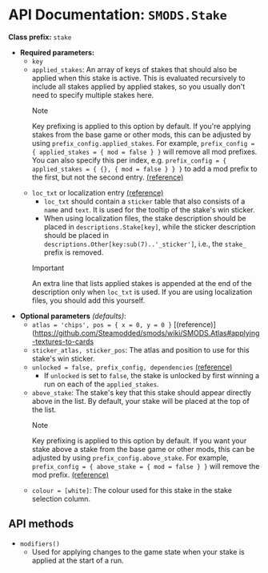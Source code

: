 # API Documentation: `SMODS.Stake`
**Class prefix:** `stake`
- **Required parameters:**
	- `key`
    - `applied_stakes`: An array of keys of stakes that should also be applied when this stake is active. This is evaluated recursively to include all stakes applied by applied stakes, so you usually don't need to specify multiple stakes here.
        > [!NOTE]
        > Key prefixing is applied to this option by default. If you're applying stakes from the base game or other mods, this can be adjusted by using `prefix_config.applied_stakes`. For example, `prefix_config = { applied_stakes = { mod = false } }` will remove all mod prefixes. You can also specify this per index, e.g. `prefix_config = { applied_stakes = { {}, { mod = false } } }` to add a mod prefix to the first, but not the second entry. [(reference)](https://github.com/Steamodded/smods/wiki/API-Documentation#common-parameters)
    - `loc_txt` or localization entry [(reference)](https://github.com/Steamodded/smods/wiki/Localization)
        - `loc_txt` should contain a `sticker` table that also consists of a `name` and `text`. It is used for the tooltip of the stake's win sticker.
        - When using localization files, the stake description should be placed in `descriptions.Stake[key]`, while the sticker description should be placed in `descriptions.Other[key:sub(7)..'_sticker']`, i.e., the `stake_` prefix is removed.
        > [!IMPORTANT]
        > An extra line that lists applied stakes is appended at the end of the description only when `loc_txt` is used. If you are using localization files, you should add this yourself.
- **Optional parameters** *(defaults)*:
    - `atlas = 'chips', pos = { x = 0, y = 0 }` [(reference)](https://github.com/Steamodded/smods/wiki/SMODS.Atlas#applying-textures-to-cards
    - `sticker_atlas, sticker_pos`: The atlas and position to use for this stake's win sticker.
    - `unlocked = false, prefix_config, dependencies` [(reference)](https://github.com/Steamodded/smods/wiki/API-Documentation#common-parameters)
        - If `unlocked` is set to `false`, the stake is unlocked by first winning a run on each of the `applied_stakes`.
    - `above_stake`: The stake's key that this stake should appear directly above in the list. By default, your stake will be placed at the top of the list.
        > [!NOTE] 
        > Key prefixing is applied to this option by default. If you want your stake above a stake from the base game or other mods, this can be adjusted by using `prefix_config.above_stake`. For example, `prefix_config = { above_stake = { mod = false } }` will remove the mod prefix. [(reference)](https://github.com/Steamodded/smods/wiki/API-Documentation#common-parameters)
    - `colour = [white]`: The colour used for this stake in the stake selection column.

## API methods
- `modifiers()`
    - Used for applying changes to the game state when your stake is applied at the start of a run.